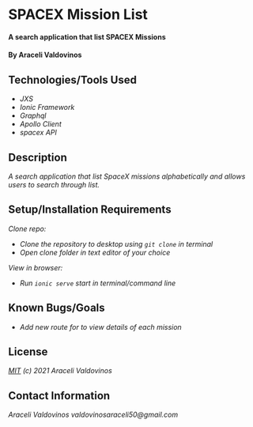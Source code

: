 # SPACEX Mission List

#### A search application that list SPACEX Missions

#### By Araceli Valdovinos

## Technologies/Tools Used

* _JXS_
* _Ionic Framework_
* _Graphql_
* _Apollo Client_
* _spacex API_

## Description
_A search application that list SpaceX missions alphabetically and allows users to search through list._

## Setup/Installation Requirements

_Clone repo:_
* _Clone the repository to desktop using `git clone` in terminal_
* _Open clone folder in text editor of your choice_

_View in browser:_
* _Run `ionic serve` start in terminal/command line_

## Known Bugs/Goals

* _Add new route for to view details of each mission_

## License
_[MIT](https://opensource.org/licenses/MIT) (c) 2021 Araceli Valdovinos_

## Contact Information
_Araceli Valdovinos valdovinosaraceli50@gmail.com_